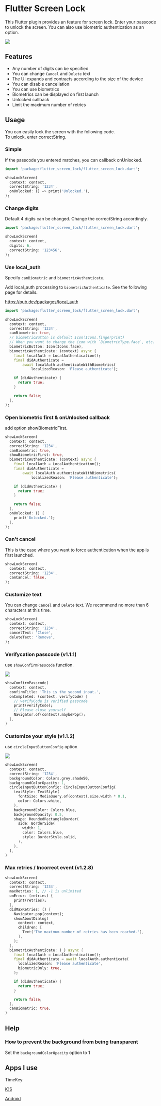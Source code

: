 # Flutter Screen Lock

This Flutter plugin provides an feature for screen lock.
Enter your passcode to unlock the screen.
You can also use biometric authentication as an option.

<img src="https://raw.githubusercontent.com/naoki0719/flutter_screen_lock/master/resources/flutter_screen_lock.gif" />

## Features

- Any number of digits can be specified
- You can change `Cancel` and `Delete` text
- The UI expands and contracts according to the size of the device
- You can disable cancellation
- You can use biometrics
- Biometrics can be displayed on first launch
- Unlocked callback
- Limit the maximum number of retries

## Usage

You can easily lock the screen with the following code.  
To unlock, enter correctString.

### Simple

If the passcode you entered matches, you can callback onUnlocked.

```dart
import 'package:flutter_screen_lock/flutter_screen_lock.dart';

showLockScreen(
  context: context,
  correctString: '1234',
  onUnlocked: () => print('Unlocked.'),
);
```

### Change digits

Default 4 digits can be changed. Change the correctString accordingly.

```dart
import 'package:flutter_screen_lock/flutter_screen_lock.dart';

showLockScreen(
  context: context,
  digits: 6,
  correctString: '123456',
);
```

### Use local_auth

Specify `canBiometric` and `biometricAuthenticate`.

Add local_auth processing to `biometricAuthenticate`. See the following page for details.

https://pub.dev/packages/local_auth

```dart
import 'package:flutter_screen_lock/flutter_screen_lock.dart';

showLockScreen(
  context: context,
  correctString: '1234',
  canBiometric: true,
  // biometricButton is default Icon(Icons.fingerprint)
  // When you want to change the icon with `BiometricType.face`, etc.
  biometricButton: Icon(Icons.face),
  biometricAuthenticate: (context) async {
    final localAuth = LocalAuthentication();
    final didAuthenticate =
        await localAuth.authenticateWithBiometrics(
            localizedReason: 'Please authenticate');

    if (didAuthenticate) {
      return true;
    }

    return false;
  },
);
```

### Open biometric first & onUnlocked callback

add option showBiometricFirst.

```dart
showLockScreen(
  context: context,
  correctString: '1234',
  canBiometric: true,
  showBiometricFirst: true,
  biometricAuthenticate: (context) async {
    final localAuth = LocalAuthentication();
    final didAuthenticate =
        await localAuth.authenticateWithBiometrics(
            localizedReason: 'Please authenticate');

    if (didAuthenticate) {
      return true;
    }

    return false;
  },
  onUnlocked: () {
    print('Unlocked.');
  },
);
```

### Can't cancel

This is the case where you want to force authentication when the app is first launched.

```dart
showLockScreen(
  context: context,
  correctString: '1234',
  canCancel: false,
);
```

### Customize text

You can change `Cancel` and `Delete` text.
We recommend no more than 6 characters at this time.

```dart
showLockScreen(
  context: context,
  correctString: '1234',
  cancelText: 'Close',
  deleteText: 'Remove',
);
```

### Verifycation passcode (v1.1.1)

use `showConfirmPasscode` function.

<img src="https://raw.githubusercontent.com/naoki0719/flutter_screen_lock/master/resources/flutter_screen_lock_confirm.gif" />

```dart
showConfirmPasscode(
  context: context,
  confirmTitle: 'This is the second input.',
  onCompleted: (context, verifyCode) {
    // verifyCode is verified passcode
    print(verifyCode);
    // Please close yourself
    Navigator.of(context).maybePop();
  },
)
```

### Customize your style (v1.1.2)

use `circleInputButtonConfig` option.

<img src="https://raw.githubusercontent.com/naoki0719/flutter_screen_lock/master/resources/customize_styles.png" />

```dart
showLockScreen(
  context: context,
  correctString: '1234',
  backgroundColor: Colors.grey.shade50,
  backgroundColorOpacity: 1,
  circleInputButtonConfig: CircleInputButtonConfig(
    textStyle: TextStyle(
      fontSize: MediaQuery.of(context).size.width * 0.1,
      color: Colors.white,
    ),
    backgroundColor: Colors.blue,
    backgroundOpacity: 0.5,
    shape: RoundedRectangleBorder(
      side: BorderSide(
        width: 1,
        color: Colors.blue,
        style: BorderStyle.solid,
      ),
    ),
  ),
)
```

### Max retries / Incorrect event (v1.2.8)

```dart
showLockScreen(
  context: context,
  correctString: '1234',
  maxRetries: 1, // -1 is unlimited
  onError: (retries) {
    print(retries);
  },
  didMaxRetries: () {
    Navigator.pop(context);
    showAboutDialog(
      context: context,
      children: [
        Text('The maximum number of retries has been reached.'),
      ],
    );
  },
  biometricAuthenticate: (_) async {
    final localAuth = LocalAuthentication();
    final didAuthenticate = await localAuth.authenticate(
      localizedReason: 'Please authenticate',
      biometricOnly: true,
    );

    if (didAuthenticate) {
      return true;
    }

    return false;
  },
  canBiometric: true,
)
```

## Help

### How to prevent the background from being transparent

Set the `backgroundColorOpacity` option to 1

## Apps I use

TimeKey

[iOS](https://apps.apple.com/us/app/timekey-authenticator/id1506129753)

[Android](https://play.google.com/store/apps/details?id=net.incrementleaf.TimeKey)
